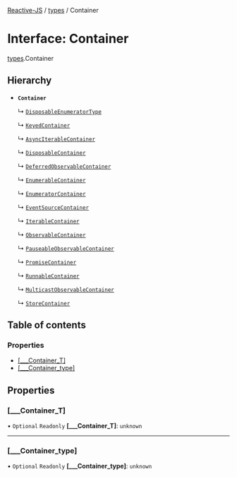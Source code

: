 [Reactive-JS](../README.md) / [types](../modules/types.md) / Container

# Interface: Container

[types](../modules/types.md).Container

## Hierarchy

- **`Container`**

  ↳ [`DisposableEnumeratorType`](Enumerable.DisposableEnumeratorType.md)

  ↳ [`KeyedContainer`](types.KeyedContainer.md)

  ↳ [`AsyncIterableContainer`](types.AsyncIterableContainer.md)

  ↳ [`DisposableContainer`](types.DisposableContainer.md)

  ↳ [`DeferredObservableContainer`](types.DeferredObservableContainer.md)

  ↳ [`EnumerableContainer`](types.EnumerableContainer.md)

  ↳ [`EnumeratorContainer`](types.EnumeratorContainer.md)

  ↳ [`EventSourceContainer`](types.EventSourceContainer.md)

  ↳ [`IterableContainer`](types.IterableContainer.md)

  ↳ [`ObservableContainer`](types.ObservableContainer.md)

  ↳ [`PauseableObservableContainer`](types.PauseableObservableContainer.md)

  ↳ [`PromiseContainer`](types.PromiseContainer.md)

  ↳ [`RunnableContainer`](types.RunnableContainer.md)

  ↳ [`MulticastObservableContainer`](types.MulticastObservableContainer.md)

  ↳ [`StoreContainer`](types.StoreContainer.md)

## Table of contents

### Properties

- [[\_\_\_Container\_T]](types.Container.md#[___container_t])
- [[\_\_\_Container\_type]](types.Container.md#[___container_type])

## Properties

### [\_\_\_Container\_T]

• `Optional` `Readonly` **[\_\_\_Container\_T]**: `unknown`

___

### [\_\_\_Container\_type]

• `Optional` `Readonly` **[\_\_\_Container\_type]**: `unknown`
